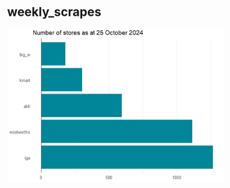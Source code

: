 

<!-- README.md is generated from README.qmd. Please edit that file -->

# weekly_scrapes

![](README_files/figure-commonmark/unnamed-chunk-1-1.png)
